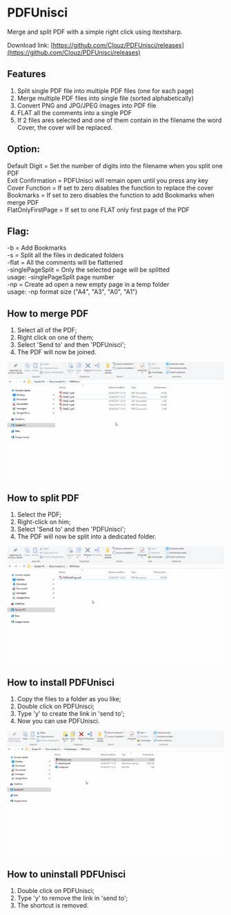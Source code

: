 # PDFUnisci
Merge and split PDF with a simple right click using itextsharp.

Download link: [https://github.com/Clouz/PDFUnisci/releases](https://github.com/Clouz/PDFUnisci/releases)

## Features
1. Split single PDF file into multiple PDF files (one for each page)
2. Merge multiple PDF files into single file (sorted alphabetically)
3. Convert PNG and JPG/JPEG images into PDF file
4. FLAT all the comments into a single PDF
5. If 2 files ares selected and one of them contain in the filename the word Cover, the cover will be replaced.

## Option:
Default Digit = Set the number of digits into the filename when you split one PDF  
Exit Confirmation = PDFUnisci will remain open until you press any key  
Cover Function = If set to zero disables the function to replace the cover  
Bookmarks = If set to zero disables the function to add Bookmarks when merge PDF  
FlatOnlyFirstPage = If set to one FLAT only first page of the PDF  

## Flag:
-b = Add Bookmarks  
-s  = Split all the files in dedicated folders  
-flat = All the comments will be flattened  
-singlePageSplit = Only the selected page will be splitted  
usage: -singlePageSplit page number  
-np = Create ad open a new empty page in a temp folder  
usage: -np format size ("A4", "A3", "A0", "A1")  

## How to merge PDF
1. Select all of the PDF;
2. Right click on one of them;
3. Select 'Send to' and then 'PDFUnisci';
4. The PDF will now be joined.

![PDF Merge](/docs/images/PDFUnisci_Merge.gif)


## How to split PDF
1. Select the PDF;
2. Right-click on him;
3. Select 'Send to' and then 'PDFUnisci';
4. The PDF will now be split into a dedicated folder.

![PDF Slit](/docs/images/PDFUnisci_Split.gif)

## How to install PDFUnisci
1. Copy the files to a folder as you like;
2. Double click on PDFUnisci;
3. Type 'y' to create the link in 'send to';
4. Now you can use PDFUnisci.

![PDFUnisci install](/docs/images/PDFUnisci_Install.gif)

## How to uninstall PDFUnisci
1. Double click on PDFUnisci;
2. Type 'y' to remove the link in 'send to';
3. The shortcut is removed.

